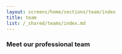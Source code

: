 ```yaml
---
layout: screens/home/sections/team/index
title: team
list: /_shared/teams/index.md
---
```


### Meet our professional team
